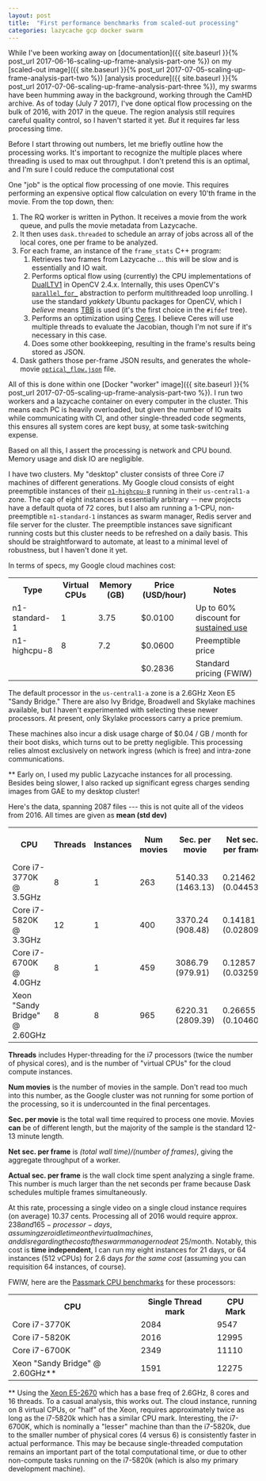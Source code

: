 ```yaml
---
layout: post
title:  "First performance benchmarks from scaled-out processing"
categories: lazycache gcp docker swarm
---
```


While I've been working away on [documentation]({{ site.baseurl }}{% post_url 2017-06-16-scaling-up-frame-analysis-part-one %}) on my [scaled-out image]({{ site.baseurl }}{% post_url 2017-07-05-scaling-up-frame-analysis-part-two %})
[analysis procedure]({{ site.baseurl }}{% post_url 2017-07-06-scaling-up-frame-analysis-part-three %}),
my swarms have been humming away in the background, working through the CamHD archive.   As of today (July 7 2017), I've
done optical flow processing on the bulk of 2016, with 2017 in the queue.   The region analysis still
requires careful quality control, so I haven't started it yet.   _But_ it requires far less processing time.

Before I start throwing out numbers, let me briefly outline how the processing
works.  It's important to recognize the multiple places where threading is used
to max out throughput. I don't pretend this is an optimal, and I'm sure I could
reduce the computational cost

One "job" is the optical flow processing of one movie.   This requires
performing an expensive optical flow calculation on every 10'th frame in the
movie. From the top down, then:

 1. The RQ worker is written in Python.  It receives a movie from the work queue, and pulls the movie metadata from Lazycache.
 1. It then uses `dask.threaded` to schedule an array of jobs across all of the local cores, one per frame to be analyzed.
 1. For each frame, an instance of the `frame_stats` C++ program:
    1. Retrieves two frames from Lazycache ... this will be slow and is essentially and IO wait.
    1. Performs optical flow using (currently) the CPU implementations of [DualLTV1](http://docs.opencv.org/2.4.13.2/modules/video/doc/motion_analysis_and_object_tracking.html#createoptflow-dualtvl1) in OpenCV 2.4.x.   Internally, this uses OpenCV's [`parallel_for_`](https://github.com/opencv/opencv/blob/master/modules/core/src/parallel.cpp) abstraction to perform multithreaded loop unrolling.   I use the standard _yakkety_ Ubuntu packages for OpenCV, which I _believe_ means [TBB](https://www.threadingbuildingblocks.org) is used (it's the first choice in the `#ifdef` tree).  
    1. Performs an optimization using [Ceres](http://ceres-solver.org).  I believe Ceres will use multiple threads to evaluate the Jacobian, though I'm not sure if it's necessary in this case.
    1. Does some other bookkeeping, resulting in the frame's results being stored as JSON.
  1. Dask gathers those per-frame JSON results, and generates the whole-movie [`optical_flow.json`](https://github.com/CamHD-Analysis/CamHD_motion_metadata/blob/master/docs/OpticalFlow.md) file.

All of this is done within one [Docker "worker" image]({{ site.baseurl }}{%
post_url 2017-07-05-scaling-up-frame-analysis-part-two %}).   I run two workers
and a lazycache container on every computer in the cluster.   This means each PC
is heavily overloaded, but given the  number of IO waits while communicating
with CI, and other single-threaded code segments, this ensures all system cores
are kept busy, at some task-switching expense.

Based on all this, I assert the processing is network and CPU bound.  Memory usage and disk IO are negligible.

I have two clusters.  My "desktop" cluster consists of three Core i7 machines of different generations.   My Google cloud consists of eight preemptible instances of their [`n1-highcpu-8`](https://cloud.google.com/compute/pricing#predefined_machine_types) running in their `us-central1-a` zone.   The cap of eight instances is essentially arbitrary -- new projects have a default quota of 72 cores,
but I also am running a 1-CPU, non-preemptible `n1-standard-1` instances as swarm manager, Redis server and file server for the cluster.  The preemptible instances save significant running costs but this cluster needs to be refreshed on a daily basis.   This should be straightforward to automate, at least to a minimal level of robustness, but I haven't done it yet.

In terms of specs, my Google cloud machines cost:

<table>
<tr><th>Type</th><th>Virtual CPUs</th><th>Memory (GB)</th><th>Price (USD/hour)</th><th>Notes</th></tr>
<tr><td>n1-standard-1</td><td>1</td><td>3.75</td><td>$0.0100</td><td>Up to 60% discount for <a href="https://cloud.google.com/compute/docs/sustained-use-discounts">sustained use</a></td></tr>
<tr><td>n1-highcpu-8</td><td>8</td><td>7.2</td><td>$0.0600</td><td>Preemptible price</td></tr>
<tr><td></td><td></td><td></td><td>$0.2836</td><td>Standard pricing (FWIW)</td></tr>
</table>

The default processor in the `us-central1-a` zone is a 2.6GHz Xeon E5 "Sandy Bridge."   There are also Ivy Bridge, Broadwell and Skylake machines available, but I haven't experimented with selecting these newer processors.    At present, only Skylake processors carry a price premium.

These machines also incur a disk usage charge of $0.04 / GB / month for their boot disks, which turns out to be pretty negligible.   This processing relies almost exclusively on network ingress (which is free) and intra-zone communications.

** Early on, I used my public Lazycache instances for all processing.  Besides being slower, I also racked up significant egress charges sending images from GAE to my desktop cluster!

Here's the data, spanning 2087 files --- this is not quite all of the videos from 2016.  All times are given as __mean (std dev)__

<table>
<tr><th>CPU</th><th>Threads</th><th>Instances</th><th>Num movies</th><th>Sec. per movie</th><th>Net sec. per frame</th><th>Actual sec. per frame</th></tr>
<tr><td>Core i7-3770K @ 3.5GHz</td><td>8</td><td>1</td><td>263</td><td>5140.33 (1463.13)</td><td>0.21462 (0.04453)</td><td>16.613 (7.535)</td></tr>
<tr><td>Core i7-5820K @ 3.3GHz</td><td>12</td><td>1</td><td>400</td><td>3370.24 (908.48)</td><td>0.14181 (0.02809)</td><td>16.294 (7.584)</td></tr>
<tr><td>Core i7-6700K @ 4.0GHz</td><td>8</td><td>1</td><td>459</td><td>3086.79 (979.91)</td><td>0.12857 (0.03259)</td><td>9.976 (4.959)</td></tr>
<tr><td>Xeon "Sandy Bridge" @ 2.60GHz</td><td>8</td><td>8</td><td>965</td><td>6220.31 (2809.39)</td><td>0.26655  (0.10460)</td><td>20.469 (12.314)</td></tr>
</table>

__Threads__ includes Hyper-threading for the i7 processors (twice the number of physical cores), and is the number of "virtual CPUs" for the cloud compute instances.

__Num movies__ is the number of movies in the sample.  Don't read too much into this number, as the Google cluster was not running for some portion of the processing, so it is undercounted in the final percentages.

__Sec. per movie__ is the total wall time required to process one movie.   Movies __can__ be of different length, but the majority of the sample is the standard 12-13 minute length.

__Net sec. per frame__ is _(total wall time)/(number of frames)_, giving the aggregate throughput of a worker.

__Actual sec. per frame__ is the wall clock time spent analyzing a single frame.  This number is much larger than the net seconds per frame because Dask schedules multiple frames simultaneously.

At this rate, processing a single video on a single cloud  instance requires (on average) 10.37 cents.   Processing all of 2016 would require approx. $238 and 165-processor-days, assuming zero idle time on the virtual machines, and disregarding the cost of the swarm manager node at ~$25/month.   Notably, this cost is __time independent__, I can run my eight instances for 21 days, or 64 instances (512 vCPUs) for 2.6 days _for the same cost_ (assuming you can requisition 64 instances, of course).

FWIW, here are the [Passmark CPU benchmarks](https://www.cpubenchmark.net/) for these processors:

<table>
<tr><th>CPU</th><th>Single Thread mark</th><th>CPU Mark</th></tr>
<tr><td>Core i7-3770K</td><td>2084</td><td>9547</td></tr>
<tr><td>Core i7-5820K</td><td>2016</td><td>12995</td></tr>
<tr><td>Core i7-6700K</td><td>2349</td><td>11110</td></tr>
<tr><td>Xeon "Sandy Bridge" @ 2.60GHz**</td><td>1591</td><td>12275</td></tr>
</table>

** Using the [Xeon E5-2670](http://ark.intel.com/products/64595) which has a base freq of 2.6GHz, 8 cores and 16 threads.   To a casual analysis,
this works out.  The cloud instance, running on 8 virtual CPUs, or "half" of the Xeon, requires approximately twice as long as the i7-5820k
which has a similar CPU mark.   Interesting, the i7-6700K, which is nominally a "lesser" machine than than the i7-5820k, due to the smaller number of physical cores (4 versus 6) is consistently faster in actual performance.  This may be because single-threaded computation remains an important part of the total computational time, or due to other non-compute tasks running on the i7-5820k (which is also my primary development machine).

